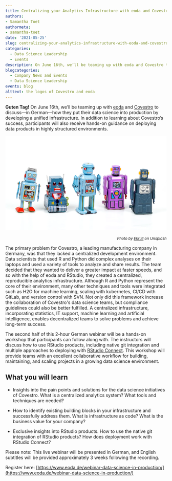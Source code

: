 ```yaml
---
title: Centralizing your Analytics Infrastructure with eoda and Covestro
authors:
- Samantha Toet
authormeta:
- samantha-toet
date: '2021-05-25'
slug: centralizing-your-analytics-infrastructure-with-eoda-and-covestro
categories:
  - Data Science Leadership
  - Events
description: On June 16th, we’ll be teaming up with eoda and Covestro to discuss—in German—how they put their data science into production by developing a unified infrastructure.
blogcategories:
  - Company News and Events
  - Data Science Leadership
events: blog
alttext: the logos of Covestro and eoda
---
```


<b>Guten Tag!</b> On June 16th, we’ll be teaming up with <a href="https://www.eoda.de/" target="_blank" rel="noopener noreferrer">eoda</a> and <a href="https://www.covestro.com/en" target="_blank" rel="noopener noreferrer">Covestro</a> to discuss—in German—how  they put their data science into production by developing a unified infrastructure. In addition to learning about Covestro’s success, participants will also receive hands-on guidance on deploying data products in highly structured environments. 

<img src="robots.png" alt="Reproducible robots" class="center">

<p style="text-align: right"><small><i>Photo by <a href="https://unsplash.com/@ekrull" target="_blank" rel="noopener noreferrer">Ekrull</a> on Unsplash</i></small></p>

The primary problem for Covestro, a leading manufacturing company in Germany, was that they lacked a centralized development environment. Data scientists that used R and Python did complex analyses on their laptops and used a variety of tools to analyze and share results. The team decided that they wanted to deliver a greater impact at faster speeds, and so with the help of eoda and RStudio, they created a centralized, reproducible analytics infrastructure. Although R and Python represent the core of their environment, many other techniques and tools were integrated such as H2O for machine learning, scaling with kubernetes, CI/CD with GitLab, and version control with SVN. Not only did this framework increase the collaboration of Covestro's data science teams, but compliance guidelines could also be better fulfilled. A centralized infrastructure, incorporating statistics, IT support, machine learning and artificial intelligence, enables decentralized teams to solve problems and achieve long-term success. 

The second half of this 2-hour German webinar will be a hands-on workshop that participants can follow along with. The instructors will discuss how to use RStudio products, including native git integration and multiple approaches to deploying with <a href="https://www.rstudio.com/products/connect/" target="_blank" rel="noopener noreferrer">RStudio Connect</a>. This workshop will provide teams with an excellent collaborative workflow for building, maintaining, and scaling projects in a growing data science environment.

## What you will learn

- Insights into the pain points and solutions for the data science initiatives of Covestro. What is a centralized analytics system? What tools and techniques are needed?

- How to identify existing building blocks in your infrastructure and successfully address them. What is infrastructure as code? What is the business value for your company? 

- Exclusive insights into RStudio products. How to use the native git integration of RStudio products? How does deployment work with RStudio Connect?

Please note: This live webinar will be presented in German, and English subtitles will be provided approximately 3 weeks following the recording. 

Register here: [https://www.eoda.de/webinar-data-science-in-production/](https://www.eoda.de/webinar-data-science-in-production/)

